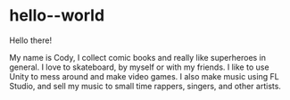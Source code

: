 # hello--world

Hello there!

My name is Cody, I collect comic books and really like superheroes in general. 
I love to skateboard, by myself or with my friends. I like to use Unity to mess
around and make video games. I also make music using FL Studio, and sell my music
to small time rappers, singers, and other artists.
